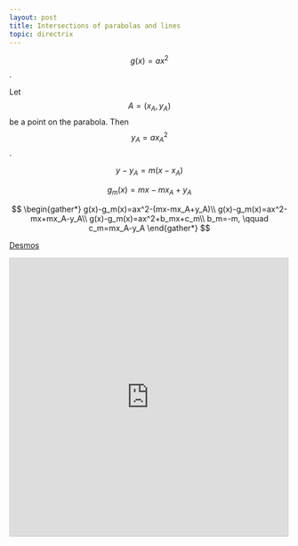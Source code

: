 ```yaml
---
layout: post
title: Intersections of parabolas and lines
topic: directrix
---
```


$$g(x)=ax^2$$.

Let $$A=(x_A,y_A)$$ be a point on the parabola. Then $$y_A=ax_A^2$$.

$$y-y_A=m(x-x_A)$$

$$g_m(x)=mx-mx_A+y_A$$

$$
\begin{gather*}
g(x)-g_m(x)=ax^2-(mx-mx_A+y_A)\\
g(x)-g_m(x)=ax^2-mx+mx_A-y_A\\
g(x)-g_m(x)=ax^2+b_mx+c_m\\
b_m=-m, \qquad c_m=mx_A-y_A
\end{gather*}
$$

[Desmos](https://www.desmos.com/calculator/dlfs9gsp8o)

<iframe src="https://www.desmos.com/calculator/dlfs9gsp8o?embed" width="500" height="500" style="border: 1px solid #ccc" frameborder=0></iframe>
